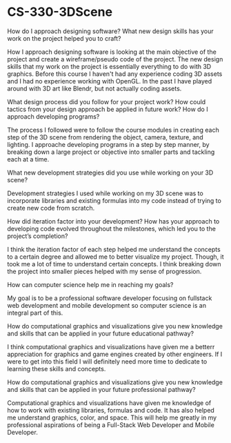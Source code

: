 # CS-330-3DScene
How do I approach designing software? What new design skills has your work on the project helped you to craft? 

How I approach designing software is looking at the main objective of the project and create a wireframe/pseudo code of the project. The new design skills that my work on the project is essentially everything to do with 3D graphics. Before this course I haven't had any experience coding 3D assets and I had no experience working with OpenGL. In the past I have played around with 3D art like Blendr, but not actually coding assets.

What design process did you follow for your project work? How could tactics from your design approach be applied in future work? How do I approach developing programs? 

The process I followed were to follow the course modules in creating each step of the 3D scene from rendering the object, camera, texture, and lighting. I approache developing programs in a step by step manner, by breaking down a large project or objective into smaller parts and tackling each at a time.

What new development strategies did you use while working on your 3D scene? 

Development strategies I used while working on my 3D scene was to incorporate libraries and existing formulas into my code instead of trying to create new code from scratch.

How did iteration factor into your development? How has your approach to developing code evolved throughout the milestones, which led you to the project’s completion?

I think the iteration factor of each step helped me understand the concepts to a certain degree and allowed me to better visualize my project. Though, it took me a lot of time to understand certain concepts. I think breaking down the project into smaller pieces helped with my sense of progression.

How can computer science help me in reaching my goals? 

My goal is to be a professional software developer focusing on fullstack web development and mobile development so computer science is an integral part of this.

How do computational graphics and visualizations give you new knowledge and skills that can be applied in your future educational pathway? 

I think computational graphics and visualizations have given me a betterr appreciation for graphics and game engines created by other engineers. If I were to get into this field I will definitely need more time to dedicate to learning these skills and concepts.

How do computational graphics and visualizations give you new knowledge and skills that can be applied in your future professional pathway?

Computational graphics and visualizations have given me knowledge of how to work with existing libraries, formulas and code. It has also helped me understand graphics, color, and space. This will help me greatly in my professional aspirations of being a Full-Stack Web Developer and Mobile Developer.
